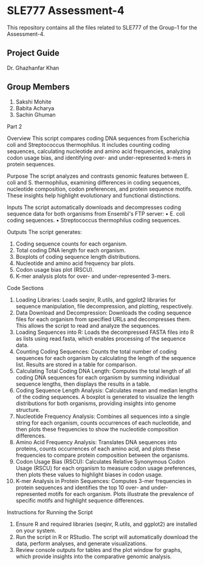 # SLE777 Assessment-4

This repository contains all the files related to SLE777 of the Group-1 for the Assessment-4.

## Project Guide
Dr. Ghazhanfar Khan

## Group Members
1. Sakshi Mohite
2. Babita Acharya
3. Sachin Ghuman

Part 2

Overview
This script compares coding DNA sequences from Escherichia coli and Streptococcus thermophilus. It includes counting coding sequences, calculating nucleotide and amino acid frequencies, analyzing codon usage bias, and identifying over- and under-represented k-mers in protein sequences.

Purpose
The script analyzes and contrasts genomic features between E. coli and S. thermophilus, examining differences in coding sequences, nucleotide composition, codon preferences, and protein sequence motifs. These insights help highlight evolutionary and functional distinctions.

Inputs
The script automatically downloads and decompresses coding sequence data for both organisms from Ensembl's FTP server:
•	E. coli coding sequences.
•	Streptococcus thermophilus coding sequences.

Outputs
The script generates:
1.	Coding sequence counts for each organism.
2.	Total coding DNA length for each organism.
3.	Boxplots of coding sequence length distributions.
4.	Nucleotide and amino acid frequency bar plots.
5.	Codon usage bias plot (RSCU).
6.	K-mer analysis plots for over- and under-represented 3-mers.

Code Sections
1.	Loading Libraries:
Loads seqinr, R.utils, and ggplot2 libraries for sequence manipulation, file decompression, and plotting, respectively.
2.	Data Download and Decompression:
Downloads the coding sequence files for each organism from specified URLs and decompresses them. This allows the script to read and analyze the sequences.
3.	Loading Sequences into R:
Loads the decompressed FASTA files into R as lists using read.fasta, which enables processing of the sequence data.
4.	Counting Coding Sequences:
Counts the total number of coding sequences for each organism by calculating the length of the sequence list. Results are stored in a table for comparison.
5.	Calculating Total Coding DNA Length:
Computes the total length of all coding DNA sequences for each organism by summing individual sequence lengths, then displays the results in a table.
6.	Coding Sequence Length Analysis:
Calculates mean and median lengths of the coding sequences. A boxplot is generated to visualize the length distributions for both organisms, providing insights into genome structure.
7.	Nucleotide Frequency Analysis:
Combines all sequences into a single string for each organism, counts occurrences of each nucleotide, and then plots these frequencies to show the nucleotide composition differences.
8.	Amino Acid Frequency Analysis:
Translates DNA sequences into proteins, counts occurrences of each amino acid, and plots these frequencies to compare protein composition between the organisms.
9.	Codon Usage Bias (RSCU):
Calculates Relative Synonymous Codon Usage (RSCU) for each organism to measure codon usage preferences, then plots these values to highlight biases in codon usage.
10.	K-mer Analysis in Protein Sequences:
Computes 3-mer frequencies in protein sequences and identifies the top 10 over- and under-represented motifs for each organism. Plots illustrate the prevalence of specific motifs and highlight sequence differences.

Instructions for Running the Script
1.	Ensure R and required libraries (seqinr, R.utils, and ggplot2) are installed on your system.
2.	Run the script in R or RStudio. The script will automatically download the data, perform analyses, and generate visualizations.
3.	Review console outputs for tables and the plot window for graphs, which provide insights into the comparative genomic analysis.

